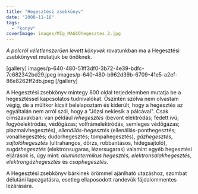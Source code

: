 ```yaml
---
title: "Hegesztési zsebkönyv"
date: "2008-11-16"
tags: 
  - "konyv"
coverImage: images/MIg_MAGCOhegesztes_2.jpg
---
```


_A polcról véletlenszerűen levett könyvek_ rovatunkban ma a Hegesztési zsebkönyvet mutatjuk be önöknek.

[gallery]
  images/p-640-480-51ff3df0-3b72-4e39-bdfc-7c682342bd29.jpeg
  images/p-640-480-b962d39b-6709-41e5-a2ef-86e8262ff2db.jpeg
[/gallery]

A Hegesztési zsebkönyv mintegy 800 oldal terjedelemben mutatja be a hegesztéssel kapcsolatos tudnivalókat. Őszintén szólva nem olvastam végig, de a múltkor kicsit belelapoztam és kiderült, hogy a hegesztés az egyáltalán nem arról szól, hogy a "Józsi nekiesik a pálcával". Csak címszavakban: van például _ívhegesztés_ (bevont elektródás; fedett ívű; fogyóelektródás, védőgázas; volfrámelektródás, semleges védőgázas; plazmaívhegesztés), _ellenállás-hegesztés_ (ellenállás-ponthegesztés; vonalhegesztés; dudorhegesztés; tompahegesztés), _gázhegesztés_, _sajtolóhegesztés_ (ultrahangos, dörzs, robbantásos, hidegsajtoló), _sugárhegesztés_ (elektronsugaras, lézersugaras) valamint egyéb hegesztési eljárások is, úgy mint: _aluminotermikus hegesztés, elektronsalakhegesztés, elektrongázhegesztés_ és _csaphegesztés._

A Hegesztési zsebkönyv bárkinek örömmel ajánlható utazáshoz, szombat délutáni lapozgatásra, esetleg ellaposodott randevúk fájdalommentes lezárására.
